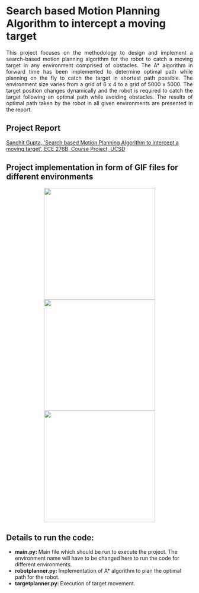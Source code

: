 # Search based Motion Planning Algorithm to intercept a moving target

<p align="justify">
This project focuses on the methodology to design and implement a search-based motion planning algorithm for the robot to catch a moving target in any environment comprised of obstacles. The A* algorithm in forward time has been implemented to determine optimal path while planning on the fly to catch the target in shortest path possible. The environment size varies from a grid of 6 x 4 to a grid of 5000 x 5000. The target position changes dynamically and the robot is required to catch the target following an optimal path while avoiding obstacles. The results of optimal path taken by the robot in all given environments are presented in the report.
</p>

## Project Report
[Sanchit Gupta, 'Search based Motion Planning Algorithm to intercept a moving target', ECE 276B, Course Project, UCSD](https://github.com/sanchit3103/motion_planning/blob/main/search_based_motion_planning/Report.pdf)

## Project implementation in form of GIF files for different environments

<p align="center">
  
  <img src = "https://user-images.githubusercontent.com/4907348/209067511-abff2ed7-992b-4170-a6a0-580df68b3d0f.gif" height="300"/>
  <img src = "https://user-images.githubusercontent.com/4907348/209067580-66ad33a9-b5b7-4962-9ba9-57a34333c326.gif" height="300"/>
  <img src = "https://user-images.githubusercontent.com/4907348/209067853-0fb3fbaa-7a15-473f-a89c-59c0e8164318.gif" height="300"/> 
  
</p>

## Details to run the code:

* <b> main.py: </b> Main file which should be run to execute the project. The environment name will have to be changed here to run the code for different environments.
* <b> robotplanner.py: </b> Implementation of A* algorithm to plan the optimal path for the robot.
* <b> targetplanner.py: </b> Execution of target movement.
